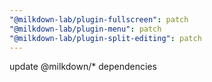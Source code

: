 ```yaml
---
"@milkdown-lab/plugin-fullscreen": patch
"@milkdown-lab/plugin-menu": patch
"@milkdown-lab/plugin-split-editing": patch
---
```


update @milkdown/\* dependencies
